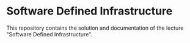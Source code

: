 # Software Defined Infrastructure

This repository contains the solution and documentation of the lecture "Software Defined Infrastructure".